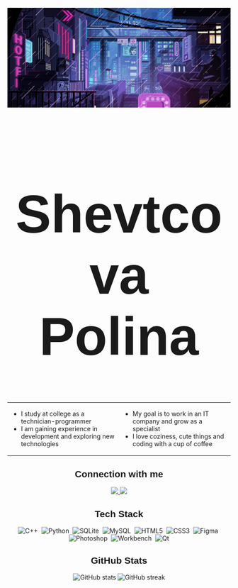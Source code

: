 <p align="center">
  <img src="https://github.com/Pollmoriy/Pollmoriy/blob/main/1b3c5821c4ef798f196b30cc3eb46ac2.gif?raw=true" alt="Anime gif" width="600"/>
</p>

<h1 align="center" style="font-size:120px; font-family: 'Comic Sans MS', cursive, sans-serif;">
  <b>Shevtcova Polina</b>
</h1>

<div align="center">
<table>
<tr>
<td width="50%" align="left">

- I study at college as a technician-programmer  
- I am gaining experience in development and exploring new technologies  

</td>
<td width="50%" align="left">

- My goal is to work in an IT company and grow as a specialist  
- I love coziness, cute things and coding with a cup of coffee  

</td>
</tr>
</table>
</div>

<h2 align="center" style="font-family: 'Comic Sans MS', cursive, sans-serif;">Connection with me</h2>

<p align="center">
  <a href="https://github.com/ShevtcovaPolina">
    <img src="https://img.shields.io/badge/GitHub-181717?style=for-the-badge&logo=github&logoColor=white"/>
  </a>
  <a href="https://t.me/yourtelegram">
    <img src="https://img.shields.io/badge/Telegram-26A5E4?style=for-the-badge&logo=telegram&logoColor=white"/>
  </a>
</p>

<h2 align="center" style="font-family: 'Comic Sans MS', cursive, sans-serif;">Tech Stack</h2>

<p align="center">
  <img alt="C++" src="https://img.shields.io/badge/C++-00599C?style=flat&logo=c%2B%2B&logoColor=white" />&nbsp;
  <img alt="Python" src="https://img.shields.io/badge/Python-3776AB?style=flat&logo=python&logoColor=white" />&nbsp;
  <img alt="SQLite" src="https://img.shields.io/badge/SQLite-003B57?style=flat&logo=sqlite&logoColor=white" />&nbsp;
  <img alt="MySQL" src="https://img.shields.io/badge/MySQL-4479A1?style=flat&logo=mysql&logoColor=white" />&nbsp;
  <img alt="HTML5" src="https://img.shields.io/badge/HTML5-E34F26?style=flat&logo=html5&logoColor=white" />&nbsp;
  <img alt="CSS3" src="https://img.shields.io/badge/CSS3-1572B6?style=flat&logo=css3&logoColor=white" />&nbsp;
  <img alt="Figma" src="https://img.shields.io/badge/Figma-F24E1E?style=flat&logo=figma&logoColor=white" />&nbsp;
  <img alt="Photoshop" src="https://img.shields.io/badge/Photoshop-31A8FF?style=flat&logo=adobephotoshop&logoColor=white" />&nbsp;
  <img alt="Workbench" src="https://img.shields.io/badge/MySQL%20Workbench-4479A1?style=flat&logo=mysql&logoColor=white" />&nbsp;
  <img alt="Qt" src="https://img.shields.io/badge/Qt-41CD52?style=flat&logo=qt&logoColor=white" />
</p>

<h2 align="center" style="font-family: 'Comic Sans MS', cursive, sans-serif;">GitHub Stats</h2>

<p align="center">
  <img src="https://github-readme-stats.vercel.app/api?username=Pollmoriy&show_icons=true&theme=tokyonight&hide_border=true" alt="GitHub stats" />
  <img src="https://github-readme-streak-stats.herokuapp.com/?user=Pollmoriy&theme=tokyonight&hide_border=true" alt="GitHub streak" />
</p>
